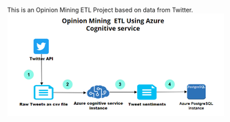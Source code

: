 This is an Opinion Mining ETL Project based on data from Twitter. 
![](https://github.com/tizbid/Data-Engineering/blob/master/Sentiment-Analysis/FD.png)


